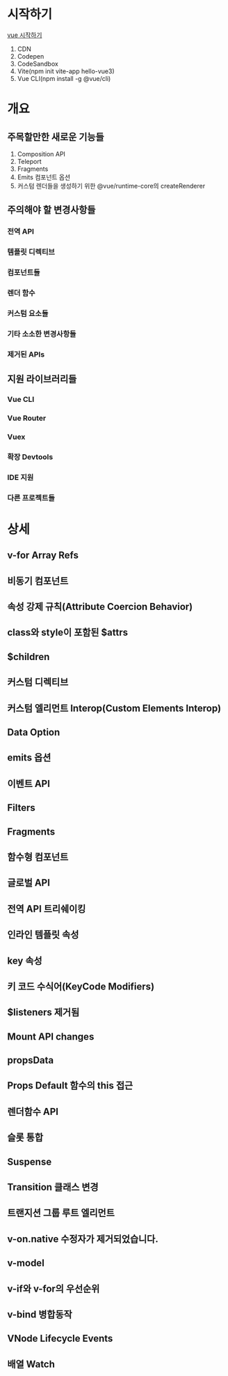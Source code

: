 # 시작하기
[vue 시작하기](https://v3.ko.vuejs.org/guide/migration/introduction.html)

1. CDN
2. Codepen
3. CodeSandbox
4. Vite(npm init vite-app hello-vue3)
5. Vue CLI(npm install -g @vue/cli)

# 개요

## 주목할만한 새로운 기능들
1. Composition API
2. Teleport
3. Fragments
4. Emits 컴포넌트 옵션
5. 커스텀 렌더들을 생성하기 위한 @vue/runtime-core의 createRenderer

## 주의해야 할 변경사항들

### 전역 API
### 템플릿 디렉티브
### 컴포넌트들
### 렌더 함수
### 커스텀 요소들
### 기타 소소한 변경사항들
### 제거된 APIs

## 지원 라이브러리들

### Vue CLI
### Vue Router
### Vuex
### 확장 Devtools
### IDE 지원
### 다른 프로젝트들

# 상세

## v-for Array Refs
## 비동기 컴포넌트
## 속성 강제 규칙(Attribute Coercion Behavior)
## class와 style이 포함된 $attrs
## $children
## 커스텀 디렉티브
## 커스텀 엘리먼트 Interop(Custom Elements Interop)
## Data Option
## emits 옵션
## 이벤트 API
## Filters
## Fragments
## 함수형 컴포넌트
## 글로벌 API
## 전역 API 트리쉐이킹
## 인라인 템플릿 속성
## key 속성
## 키 코드 수식어(KeyCode Modifiers)
## $listeners 제거됨
## Mount API changes
## propsData
## Props Default 함수의 this 접근
## 렌더함수 API
## 슬롯 통합
## Suspense
## Transition 클래스 변경
## 트랜지션 그룹 루트 엘리먼트
## v-on.native 수정자가 제거되었습니다.
## v-model
## v-if와 v-for의 우선순위
## v-bind 병합동작
## VNode Lifecycle Events
## 배열 Watch
